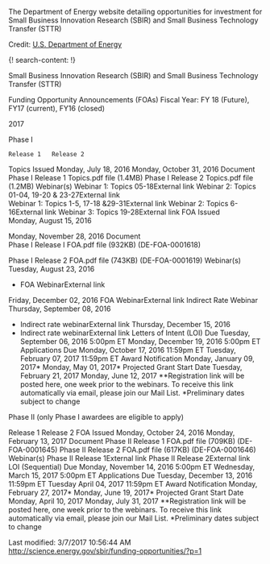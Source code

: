 
The Department of Energy website detailing opportunities for investment for Small Business Innovation Research (SBIR) and Small Business Technology Transfer (STTR)

Credit: [U.S. Department of Energy](https://science.energy.gov/)


{! search-content: !}

Small Business Innovation Research (SBIR) and Small Business Technology Transfer (STTR)

Funding Opportunity Announcements (FOAs)
Fiscal Year: FY 18 (Future), FY17 (current), FY16 (closed)

2017

Phase I

 	Release 1	Release 2
Topics Issued	Monday, July 18, 2016	Monday, October 31, 2016
Document	Phase I Release 1 Topics.pdf file (1.4MB)	Phase I Release 2 Topics.pdf file (1.2MB)
Webinar(s)	Webinar 1: Topics 05-18External link
Webinar 2: Topics 01-04,
19-20 & 23-27External link	
Webinar 1: Topics 1-5, 17-18 &29-31External link 
Webinar 2: Topics 6-16External link 
Webinar 3: Topics 19-28External link 
FOA Issued	
Monday, August 15, 2016

Monday, November 28, 2016
Document	
Phase I Release I FOA.pdf file (932KB)
(DE-FOA-0001618)

Phase I Release 2 FOA.pdf file (743KB)
(DE-FOA-0001619)
Webinar(s)	
Tuesday, August 23, 2016
- FOA WebinarExternal link

Friday, December 02, 2016
FOA WebinarExternal link
Indirect Rate Webinar	Thursday, September 08, 2016 
- Indirect rate webinarExternal link	 Thursday, December 15, 2016 
- Indirect rate webinarExternal link
Letters of Intent (LOI) Due	Tuesday, September 06, 2016 5:00pm ET	Monday, December 19, 2016 5:00pm ET
Applications Due	Monday, October 17, 2016 11:59pm ET	Tuesday, February 07, 2017 11:59pm ET
Award Notification	Monday, January 09, 2017*	Monday, May 01, 2017*
Projected Grant Start Date	Tuesday, February 21, 2017	Monday, June 12, 2017
**Registration link will be posted here, one week prior to the webinars. To receive this link automatically via email, please join our Mail List.
*Preliminary dates subject to change

Phase II (only Phase I awardees are eligible to apply)

Release 1	Release 2
FOA Issued	Monday, October 24, 2016	Monday, February 13, 2017
Document	Phase II Release 1 FOA.pdf file (709KB)
(DE-FOA-0001645)	Phase II Release 2 FOA.pdf file (617KB)
(DE-FOA-0001646)
Webinar(s)	Phase II Release 1External link	Phase II Release 2External link
LOI (Sequential) Due	Monday, November 14, 2016 5:00pm ET	Wednesday, March 15, 2017 5:00pm ET
Applications Due	Tuesday, December 13, 2016 11:59pm ET	Tuesday April 04, 2017 11:59pm ET
Award Notification	Monday, February 27, 2017*	Monday, June 19, 2017*
Projected Grant Start Date	Monday, April 10, 2017	Monday, July 31, 2017
**Registration link will be posted here, one week prior to the webinars. To receive this link automatically via email, please join our Mail List.
*Preliminary dates subject to change

Last modified: 3/7/2017 10:56:44 AM
http://science.energy.gov/sbir/funding-opportunities/?p=1

